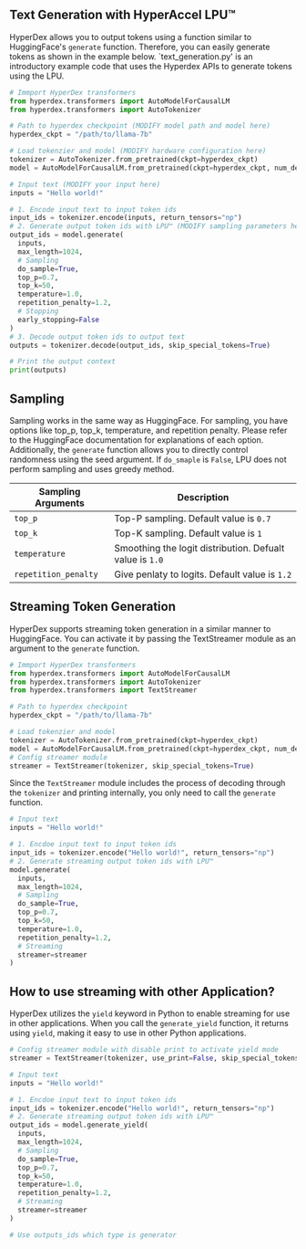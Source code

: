 ## Text Generation with HyperAccel LPU™

HyperDex allows you to output tokens using a function similar to HuggingFace's `generate` function. Therefore, you can easily generate tokens as shown in the example below.
`text_generation.py' is an introductory example code that uses the Hyperdex APIs to generate tokens using the LPU.

```python
# Immport HyperDex transformers
from hyperdex.transformers import AutoModelForCausalLM
from hyperdex.transformers import AutoTokenizer

# Path to hyperdex checkpoint (MODIFY model path and model here)
hyperdex_ckpt = "/path/to/llama-7b"

# Load tokenzier and model (MODIFY hardware configuration here)
tokenizer = AutoTokenizer.from_pretrained(ckpt=hyperdex_ckpt)
model = AutoModelForCausalLM.from_pretrained(ckpt=hyperdex_ckpt, num_device=1)

# Input text (MODIFY your input here)
inputs = "Hello world!"

# 1. Encode input text to input token ids
input_ids = tokenizer.encode(inputs, return_tensors="np")
# 2. Generate output token ids with LPU™ (MODIFY sampling parameters here)
output_ids = model.generate(
  inputs,
  max_length=1024,
  # Sampling
  do_sample=True,
  top_p=0.7,
  top_k=50,
  temperature=1.0,
  repetition_penalty=1.2,
  # Stopping
  early_stopping=False
)
# 3. Decode output token ids to output text
outputs = tokenizer.decode(output_ids, skip_special_tokens=True)

# Print the output context
print(outputs)
```

## Sampling

Sampling works in the same way as HuggingFace. For sampling, you have options like top_p, top_k, temperature, and repetition penalty. Please refer to the HuggingFace documentation for explanations of each option. Additionally, the `generate` function allows you to directly control randomness using the seed argument. If `do_smaple` is `False`, LPU does not perform sampling and uses greedy method.

| Sampling Arguments | Description |
|-|-|
| `top_p` | Top-P sampling. Default value is `0.7` |
| `top_k` | Top-K sampling. Default value is `1` |
| `temperature` | Smoothing the logit distribution. Defualt value is `1.0` |
| `repetition_penalty` | Give penlaty to logits. Default value is `1.2` |

## Streaming Token Generation

HyperDex supports streaming token generation in a similar manner to HuggingFace. You can activate it by passing the TextStreamer module as an argument to the `generate` function.

```python
# Immport HyperDex transformers
from hyperdex.transformers import AutoModelForCausalLM
from hyperdex.transformers import AutoTokenizer
from hyperdex.transformers import TextStreamer

# Path to hyperdex checkpoint
hyperdex_ckpt = "/path/to/llama-7b"

# Load tokenzier and model
tokenizer = AutoTokenizer.from_pretrained(ckpt=hyperdex_ckpt)
model = AutoModelForCausalLM.from_pretrained(ckpt=hyperdex_ckpt, num_device=1)
# Config streamer module
streamer = TextStreamer(tokenizer, skip_special_tokens=True)
```

Since the `TextStreamer` module includes the process of decoding through the `tokenizer` and printing internally, you only need to call the `generate` function.

```python
# Input text
inputs = "Hello world!"

# 1. Encdoe input text to input token ids
input_ids = tokenizer.encode("Hello world!", return_tensors="np")
# 2. Generate streaming output token ids with LPU™
model.generate(
  inputs,
  max_length=1024,
  # Sampling
  do_sample=True,
  top_p=0.7,
  top_k=50,
  temperature=1.0,
  repetition_penalty=1.2,
  # Streaming
  streamer=streamer
)
```

## How to use streaming with other Application?

HyperDex utilizes the `yield` keyword in Python to enable streaming for use in other applications. When you call the `generate_yield` function, it returns using `yield`, making it easy to use in other Python applications.

```python
# Config streamer module with disable print to activate yield mode
streamer = TextStreamer(tokenizer, use_print=False, skip_special_tokens=True)

# Input text
inputs = "Hello world!"

# 1. Encdoe input text to input token ids
input_ids = tokenizer.encode("Hello world!", return_tensors="np")
# 2. Generate streaming output token ids with LPU™
output_ids = model.generate_yield(
  inputs,
  max_length=1024,
  # Sampling
  do_sample=True,
  top_p=0.7,
  top_k=50,
  temperature=1.0,
  repetition_penalty=1.2,
  # Streaming
  streamer=streamer
)

# Use outputs_ids which type is generator
```
